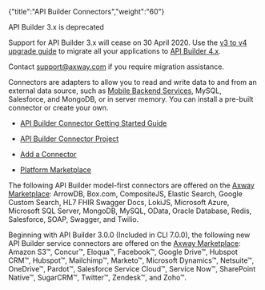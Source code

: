 {"title":"API Builder Connectors","weight":"60"} 

API Builder 3.x is deprecated

Support for API Builder 3.x will cease on 30 April 2020. Use the [v3 to v4 upgrade guide](https://docs.axway.com/bundle/API_Builder_4x_allOS_en/page/api_builder_v3_to_v4_upgrade_guide.html) to migrate all your applications to [API Builder 4.x](https://docs.axway.com/bundle/API_Builder_4x_allOS_en/page/api_builder_getting_started_guide.html).

Contact [support@axway.com](mailto:support@axway.com) if you require migration assistance.

Connectors are adapters to allow you to read and write data to and from an external data source, such as [Mobile Backend Services](/docs/appc/Mobile_Backend_Services/), MySQL, Salesforce, and MongoDB, or in server memory. You can install a pre-built connector or create your own.

*   [API Builder Connector Getting Started Guide](/docs/appc/Axway_API_Builder/API_Builder/API_Builder_Developer_Guide/API_Builder_Connectors/API_Builder_Connector_Getting_Started_Guide/)
    
*   [API Builder Connector Project](/docs/appc/Axway_API_Builder/API_Builder/API_Builder_Developer_Guide/API_Builder_Connectors/API_Builder_Connector_Project/)
    
*   [Add a Connector](/docs/appc/Axway_API_Builder/API_Builder/API_Builder_Developer_Guide/API_Builder_Connectors/Add_a_Connector/)
    
*   [Platform Marketplace](/docs/appc/Axway_API_Builder/API_Builder/API_Builder_Developer_Guide/API_Builder_Connectors/Platform_Marketplace/)
    

The following API Builder model-first connectors are offered on the [Axway Marketplace](https://marketplace.axway.com/home): ArrowDB, Box.com, CompositeJS, Elastic Search, Google Custom Search, HL7 FHIR Swagger Docs, LokiJS, Microsoft Azure, Microsoft SQL Server, MongoDB, MySQL, OData, Oracle Database, Redis, Salesforce, SOAP, Swagger, and Twilio.

Beginning with API Builder 3.0.0 (Included in CLI 7.0.0), the following new API Builder service connectors are offered on the [Axway Marketplace](https://marketplace.axway.com/home): Amazon S3™, Concur™, Eloqua™, Facebook™, Google Drive™, Hubspot CRM™, Hubspot™, Mailchimp™, Marketo™, Microsoft Dynamics™, Netsuite™, OneDrive™, Pardot™, Salesforce Service Cloud™, Service Now™, SharePoint Native™, SugarCRM™, Twitter™, Zendesk™, and Zoho™.